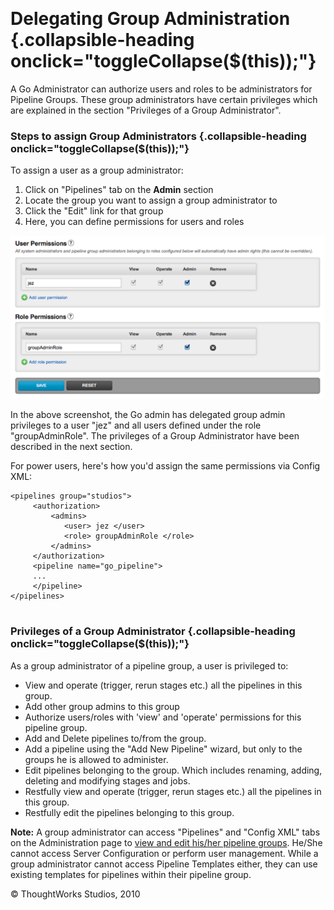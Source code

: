 
 

Delegating Group Administration {.collapsible-heading onclick="toggleCollapse($(this));"}
===============================

A Go Administrator can authorize users and roles to be administrators
for Pipeline Groups. These group administrators have certain privileges
which are explained in the section "Privileges of a Group
Administrator".

### Steps to assign Group Administrators {.collapsible-heading onclick="toggleCollapse($(this));"}

To assign a user as a group administrator:

1.  Click on "Pipelines" tab on the **Admin** section
2.  Locate the group you want to assign a group administrator to
3.  Click the "Edit" link for that group
4.  Here, you can define permissions for users and roles

![](../resources/images/cruise/group_admin_permissions.png)

In the above screenshot, the Go admin has delegated group admin
privileges to a user "jez" and all users defined under the role
"groupAdminRole". The privileges of a Group Administrator have been
described in the next section.

For power users, here's how you'd assign the same permissions via Config
XML:

``` {.code}
<pipelines group="studios">  
     <authorization> 
         <admins> 
            <user> jez </user> 
            <role> groupAdminRole </role> 
         </admins>
     </authorization>
     <pipeline name="go_pipeline">  
     ...
     </pipeline>
</pipelines>
        
```

### Privileges of a Group Administrator {.collapsible-heading onclick="toggleCollapse($(this));"}

As a group administrator of a pipeline group, a user is privileged to:

-   View and operate (trigger, rerun stages etc.) all the pipelines in
    this group.
-   Add other group admins to this group
-   Authorize users/roles with 'view' and 'operate' permissions for this
    pipeline group.
-   Add and Delete pipelines to/from the group.
-   Add a pipeline using the "Add New Pipeline" wizard, but only to the
    groups he is allowed to administer.
-   Edit pipelines belonging to the group. Which includes renaming,
    adding, deleting and modifying stages and jobs.
-   Restfully view and operate (trigger, rerun stages etc.) all the
    pipelines in this group.
-   Restfully edit the pipelines belonging to this group.

**Note:** A group administrator can access "Pipelines" and "Config XML"
tabs on the Administration page to [view and edit his/her pipeline
groups](pipeline_group_admin_config.md). He/She cannot access Server
Configuration or perform user management. While a group administrator
cannot access Pipeline Templates either, they can use existing templates
for pipelines within their pipeline group.





© ThoughtWorks Studios, 2010

